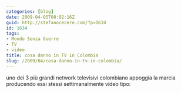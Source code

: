 ```yaml
---
categories: [blog]
date: 2009-04-05T08:02:16Z
guid: http://stefanocecere.com/?p=1634
id: 1634
tags:
- Mondo Senza Guerre
- TV
- video
title: cosa danno in TV in Colombia
slug: /2009/04/cosa-danno-in-tv-in-colombia/
---
```


uno dei 3 più grandi network televisivi colombiano appoggia la marcia producendo essi stessi settimanalmente video tipo: